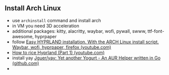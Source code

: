 ## Install Arch Linux

- use `archinstall` command and install arch
- in VM you need 3D acceleration
- additional packages: kitty, alacritty, waybar, wofi, pywall, swww, ttf-font-awesome, hyprpaper
- follow [Easy HYPRLAND installation. With the ARCH Linux install script. Waybar, wofi, hyprpaper, firefox (youtube.com)](https://www.youtube.com/watch?v=Sibpj_o3cOI)
- [How to rice Hyprland (Part 1) (youtube.com)](https://www.youtube.com/@sane1090x0/videos)
- install yay [Jguer/yay: Yet another Yogurt - An AUR Helper written in Go (github.com)](https://github.com/Jguer/yay)
- 